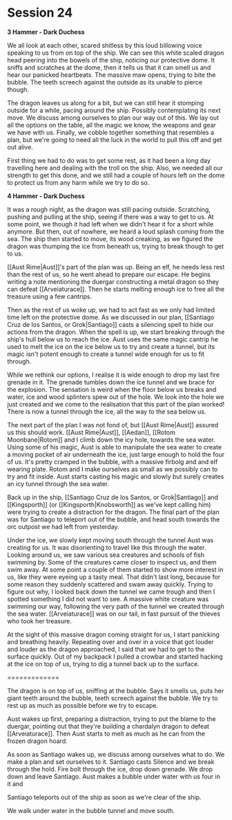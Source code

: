 # Session 24
**3 Hammer - Dark Duchess**

We all look at each other, scared shitless by this loud billowing voice speaking to us from on top of the ship. We can see this white scaled dragon head peering into the bowels of the ship, noticing our protective dome. It sniffs and scratches at the dome, then it tells us that it can smell us and hear our panicked heartbeats. The massive maw opens, trying to bite the bubble. The teeth screech against the outside as its unable to pierce though.

The dragon leaves us along for a bit, but we can still hear it stomping outside for a while, pacing around the ship. Possibly contemplating its next move. We discuss among ourselves to plan our way out of this. We lay out all the options on the table, all the magic we know, the weapons and gear we have with us. Finally, we cobble together something that resembles a plan, but we're going to need all the luck in the world to pull this off and get out alive.

First thing we had to do was to get some rest, as it had been a long day travelling here and dealing with the troll on the ship. Also, we needed all our strength to get this done, and we still had a couple of hours left on the dome to protect us from any harm while we try to do so.

**4 Hammer - Dark Duchess**

It was a rough night, as the dragon was still pacing outside. Scratching, pushing and pulling at the ship, seeing if there was a way to get to us. At some point, we though it had left when we didn't hear it for a short while anymore. But then, out of nowhere, we heard a loud splash coming from the sea. The ship then started to move, its wood creaking, as we figured the dragon was thumping the ice from beneath us, trying to break though to get to us.

[[Aust Rime|Aust]]'s part of the plan was up. Being an elf, he needs less rest than the rest of us, so he went ahead to prepare our escape. He begins writing a note mentioning the duergar constructing a metal dragon so they can defeat [[Arveiaturace]]. Then he starts melting enough ice to free all the treasure using a few cantrips.

Then as the rest of us woke up, we had to act fast as we only had limited time left on the protective dome. As we discussed in our plan, [[Santiago Cruz de los Santos, or Grok|Santiago]] casts a silencing spell to hide our actions from the dragon. When the spell is up, we start breaking through the ship's hull below us to reach the ice. Aust uses the same magic cantrip he used to melt the ice on the ice below us to try and create a tunnel, but its magic isn't potent enough to create a tunnel wide enough for us to fit through. 

While we rethink our options, I realise it is wide enough to drop my last fire grenade in it. The grenade tumbles down the ice tunnel and we brace for the explosion. The sensation is weird when the floor below us breaks and water, ice and wood splinters spew out of the hole. We look into the hole we just created and we come to the realisation that this part of the plan worked! There is now a tunnel through the ice, all the way to the sea below us.

The next part of the plan I was not fond of, but [[Aust Rime|Aust]] assured us this should work. [[Aust Rime|Aust]], [[Aedan]], [[Rotom Moonbane|Rotom]] and I climb down the icy hole, towards the sea water. Using some of his magic, Aust is able to manipulate the sea water to create a moving pocket of air underneath the ice, just large enough to hold the four of us. It's pretty cramped in the bubble, with a massive firbolg and and elf wearing plate. Rotom and I make ourselves as small as we possibly can to try and fit inside. Aust starts casting his magic and slowly but surely creates an icy tunnel through the sea water.

Back up in the ship, [[Santiago Cruz de los Santos, or Grok|Santiago]] and [[Kingsporth]] (or [[Kingsporth|Knobsworth]] as we've kept calling him) were trying to create a distraction for the dragon. The final part of the plan was for Santiago to teleport out of the bubble, and head south towards the orc outpost we had left from yesterday.

Under the ice, we slowly kept moving south through the tunnel Aust was creating for us. It was disorienting to travel like this through the water. Looking around us, we saw various sea creatures and schools of fish swimming by. Some of the creatures came closer to inspect us, and them swim away. At some point a couple of them started to show more interest in us, like they were eyeing up a tasty meal. That didn't last long, because for some reason they suddenly scattered and swam away quickly. Trying to figure out why, I looked back down the tunnel we came trough and then I spotted something I did not want to see. A massive white creature was swimming our way, following the very path of the tunnel we created through the sea water. [[Arveiaturace]] was on our tail, in fast pursuit of the thieves who took her treasure.

At the sight of this massive dragon coming straight for us, I start panicking and breathing heavily. Repeating over and over in a voice that got louder and louder as the dragon approached, I said that we had to get to the surface quickly. Out of my backpack I pulled a crowbar and started hacking at the ice on top of us, trying to dig a tunnel back up to the surface.



=============

The dragon is on top of us, sniffing at the bubble. Says it smells us, puts her giant teeth around the bubble, teeth screech against the bubble. We try to rest up as much as possible before we try to escape.

Aust wakes up first, preparing a distraction, trying to put the blame to the duergar, pointing out that they're building a chardalyn dragon to defeat [[Arveiaturace]]. Then Aust starts to melt as much as he can from the frozen dragon hoard.

As soon as Santiago wakes up, we discuss among ourselves what to do. We make a plan and set ourselves to it. Santiago casts Silence and we break through the hold. Fire bolt through the ice, drop down grenade. We drop down and leave Santiago. Aust makes a bubble under water with us four in it and 

Santiago teleports out of the ship as soon as we're clear of the ship.

We walk under water in the bubble tunnel and move south.